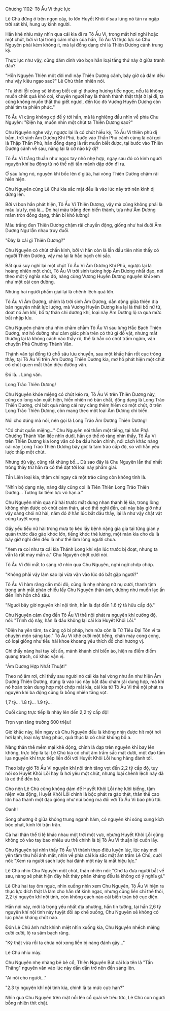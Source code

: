 




Chương 1102: Tô Ấu Vi thực lực


Lê Chú đứng ở trên ngọn cây, to lớn Huyết Khôi ở sau lưng nó tản ra ngập trời sát khí, hung uy kinh người.

Hắn khẽ nhíu mày nhìn qua cái kia đi ra Tô Ấu Vi, trong mắt hơi nghi hoặc một chút, bởi vì tại trong cảm nhận của hắn, Tô Ấu Vi thực lực so Chu Nguyên phải kém không ít, mà lại đồng dạng chỉ là Thiên Dương cảnh trung kỳ.

Thực lực như vậy, cũng dám dính vào bọn hắn loại tầng thứ này ở giữa tranh đấu?

"Hỗn Nguyên Thiên một đời mới này Thiên Dương cảnh, bây giờ cả đám đều như vậy kiêu ngạo sao?" Lê Chú thản nhiên nói.

"Ta khôi lỗi cũng sẽ không biết cái gì thương hương tiếc ngọc, nếu là không muốn chết quá khó coi, khuyên ngươi hay là thành thành thật thật ở lại đi, ta cũng không muốn thất thủ giết ngươi, đến lúc đó Vương Huyền Dương còn phải tìm ta phiền phức."

Tô Ấu Vi cũng không có để ý tới hắn, mà là nghiêng đầu nhìn về phía Chu Nguyên: "Điện hạ, muốn nhìn một chút ta Thiên Dương sao?"

Chu Nguyên nghe vậy, ngược lại là có chút hiếu kỳ, Tô Ấu Vi thiên phú dị bẩm, trời sinh Âm Dương Khí Phủ, bước vào Thần Phủ cảnh càng là cái gọi là Thập Thần Phủ, hắn đồng dạng là rất muốn biết được, tại bước vào Thiên Dương cảnh về sau, nàng lại là cỡ nào kỳ dị?

Tô Ấu Vi trắng thuần như ngọc tay nhỏ nhẹ hợp, ngay sau đó có kinh người nguyên khí ba động từ nó thể nội tấn mãnh dập dờn đi ra.

Ở sau lưng nó, nguyên khí bốc lên ở giữa, hai vòng Thiên Dương chậm rãi hiển hiện.

Chu Nguyên cùng Lê Chú kia sắc mặt đều là vào lúc này trở nên kinh dị đứng lên.

Bởi vì bọn hắn phát hiện, Tô Ấu Vi Thiên Dương, vậy mà cũng không phải là màu lưu ly, mà là... Do hai màu trắng đen biến thành, tựa như Âm Dương mâm tròn đồng dạng, thần bí khó lường!

Màu trắng đen Thiên Dương chậm rãi chuyển động, giống như hai đuôi Âm Dương Ngư lẫn nhau truy đuổi.

"Đây là cái gì Thiên Dương?"

Chu Nguyên có chút chấn kinh, bởi vì hắn còn là lần đầu tiên nhìn thấy có người Thiên Dương, vậy mà lại là hắc bạch chi sắc.

Bất quá suy nghĩ lại một chút Tô Ấu Vi Âm Dương Khí Phủ, ngược lại là hoảng nhiên một chút, Tô Ấu Vi trời sinh tương hợp Âm Dương nhất đạo, nói theo một ý nghĩa nào đó, nàng cùng Vương Huyền Dương nguyên khí xem như một cái con đường.

Nhưng hai người phẩm giai lại là chênh lệch quá lớn.

Tô Ấu Vi Âm Dương, chính là trời sinh Âm Dương, dẫn động giữa thiên địa bản nguyên nhất lực lượng, mà Vương Huyền Dương kia lại là thải bổ nữ tử, đoạt nó âm khí, bổ tự thân chi dương khí, loại này Âm Dương lộ ra quá mức bất nhập lưu.

Chu Nguyên chăm chú nhìn chằm chằm Tô Ấu Vi sau lưng Hắc Bạch Thiên Dương, mơ hồ dường như cảm giác phía trên có thứ gì đồ vật, nhưng mắt thường lại là không cách nào thấy rõ, thế là hắn có chút trầm ngâm, vận chuyển Phá Chướng Thánh Văn.

Thánh văn tại đồng tử chỗ sâu lưu chuyển, sau một khắc hắn rốt cục trông thấy, tại Tô Ấu Vi trên Âm Dương Thiên Dương kia, mơ hồ phát hiện một chút có chút quen mắt thần diệu đường vân.

Đó là... Long văn.

Long Trảo Thiên Dương!

Chu Nguyên khóe miệng có chút kéo ra, Tô Ấu Vi trên Thiên Dương này, cũng có long văn xuất hiện, hiển nhiên nó bản chất, đồng dạng là Long Trảo Thiên Dương, chỉ bất quá nàng cái này càng thêm hiếm có một chút, ở trên Long Trảo Thiên Dương, còn mang theo một loại Âm Dương chi biến.

Nói cho đúng mà nói, nên gọi là Long Trảo Âm Dương Thiên Dương!

"Có chút quấn miệng..." Chu Nguyên nói thầm một tiếng, tại hắn Phá Chướng Thánh Văn liếc nhìn dưới, hắn có thể rõ ràng nhìn thấy, Tô Ấu Vi trên Thiên Dương kia long văn có ba đầu hoàn chỉnh, nói cách khác nàng cái này Long Trảo Thiên Dương bây giờ là tam trảo cấp độ, so với hắn yếu lược thấp một chút.

Nhưng dù vậy, cũng rất khủng bố... Dù sao đây là Chu Nguyên lần thứ nhất trông thấy trừ hắn ra có thể đạt tới loại này phẩm giai.

Tần Liên loại kia, thậm chí ngay cả một trảo cũng còn không tính là.

"Nhìn bộ dạng này, nàng đây cũng coi là Tiên Thiên Long Trảo Thiên Dương... Tương lai tiềm lực vô hạn a."

Chu Nguyên nhìn qua nữ hài trước mắt dung nhan thanh lệ kia, trong lòng không nhịn được có chút cảm thán, ai có thể nghĩ đến, cái này bây giờ như vậy sáng chói nữ hài, năm đó ở hắn lúc bắt đầu thấy, lại là như vậy chật vật cùng tuyệt vọng.

Gầy yếu tiểu nữ hài trong mưa to kéo lấy bệnh nặng gia gia tại từng gian y quán trước đào gào khóc lớn, tiếng khóc thê lương, một màn kia cho dù là bây giờ nghĩ đến đều là như thế làm lòng người chua.

"Xem ra coi như ta cái kia Thánh Long khí vận lúc trước bị đoạt, nhưng ta vẫn là rất may mắn a." Chu Nguyên chợt cười nói.

Tô Ấu Vi đôi mắt to sáng rỡ nhìn qua Chu Nguyên, nghi ngờ chớp chớp.

"Không phải vậy làm sao lại vừa vặn vào lúc đó bắt gặp ngươi?"

Tô Ấu Vi hàm răng cắn môi đỏ, cũng là nhẹ nhàng nở nụ cười, thanh tịnh trong ánh mắt phản chiếu lấy Chu Nguyên thân ảnh, dường như muốn lạc ấn đến linh hồn chỗ sâu.

"Ngươi bây giờ nguyên khí nội tình, hẳn là đạt đến 1.6 tỷ tả hữu cấp độ."

Chu Nguyên cảm ứng đến Tô Ấu Vi thể nội phát ra nguyên khí cường độ, nói: "Trình độ này, hẳn là đấu không lại cái kia Huyết Khôi Lỗi."

"Điện hạ yên tâm, ta cũng có bí pháp, hơn nữa còn là Tử Tiêu Đại Tôn vì ta chuyên môn sáng tạo." Tô Ấu Vi khẽ cười một tiếng, chân mày cong cong, có loại giống như tiểu hài khoe khoang yêu thích đồ chơi hương vị.

Chỉ thấy nàng hai tay kết ấn, mảnh khảnh chỉ biến ảo, hiện ra điểm điểm quang trạch, có khác vận vị.

"Âm Dương Hợp Nhất Thuật!"

Theo nó âm rơi, chỉ thấy sau người nó cái kia hai vòng như ẩn như hiện Âm Dương Thiên Dương, đúng là vào lúc này bắt đầu chậm rãi dung hợp, mà khi nó hoàn toàn dung hợp một chớp mắt kia, cái kia từ Tô Ấu Vi thể nội phát ra nguyên khí ba động cũng là bỗng nhiên tăng vọt.

1,7 tỷ... 1.8 tỷ... 1.9 tỷ...

Cuối cùng trực tiếp là nhảy lên đến 2,2 tỷ cấp độ!

Trọn vẹn tăng trưởng 600 triệu!

Giờ khắc này, liền ngay cả Chu Nguyên đều là không nhịn được hít một hơi hơi lạnh, loại này tăng phúc, quả thực là có chút khủng bố a.

Nàng thân thể mềm mại khẽ động, chính là đạp trên nguyên khí bay lên không, trực tiếp là tại Lê Chú kia có chút âm trầm sắc mặt dưới, một đạo tấm lụa nguyên khí trực tiếp liền đối với Huyết Khôi Lỗi hung hăng đánh tới.

Theo bây giờ Tô Ấu Vi nguyên khí nội tình tăng vọt đến 2,2 tỷ cấp độ, tuy nói so Huyết Khôi Lỗi hay là hơi yếu một chút, nhưng loại chênh lệch này đã là có thể đền bù.

Cho nên Lê Chú cũng không dám để Huyết Khôi Lỗi nhẹ lười biếng, tâm niệm vừa động, Huyết Khôi Lỗi chính là bộc phát ra gào thét, thân thể cao lớn hóa thành một đạo giống như núi bóng ma đối với Tô Ấu Vi bao phủ tới.

Oanh!

Song phương ở giữa không trung ngạnh hám, có nguyên khí sóng xung kích bộc phát, kinh lôi trận trận.

Cả hai thân thể tỉ lệ khác nhau một trời một vực, nhưng Huyết Khôi Lỗi cũng không có vào tay bao nhiêu ưu thế chính là bị Tô Ấu Vi thuận lợi cuốn lấy.

Chu Nguyên tại nhìn thấy Tô Ấu Vi thành thạo điêu luyện lúc, lúc này mới yên tâm thu hồi ánh mắt, nhìn về phía cái kia sắc mặt âm trầm Lê Chú, cười nói: "Xem ra ngươi sách lược hai đánh một này là mất hiệu lực."

Lê Chú nhìn Chu Nguyên một chút, thản nhiên nói: "Chờ ta đưa ngươi bắt về sau, nàng sẽ phát hiện đây hết thảy phản kháng đều là không có ý nghĩa gì."

Lê Chú hai tay ôm ngực, nhìn xuống nhìn xem Chu Nguyên, Tô Ấu Vi hiện ra thực lực đích thật là làm cho hắn rất kinh ngạc, nhưng cũng liền chỉ thế thôi, 2,2 tỷ nguyên khí nội tình, còn không cách nào cải biến toàn bộ cục diện.

Hắn nơi này, mới là trọng yếu nhất địa phương, hắn tin tưởng, tại hắn 2,6 tỷ nguyên khí nội tình này tuyệt đối áp chế xuống, Chu Nguyên sẽ không có lực phản kháng chút nào.

Đón Lê Chú ánh mắt khinh miệt nhìn xuống kia, Chu Nguyên nhếch miệng cười cười, lộ ra sâm bạch răng.

"Kỳ thật vừa rồi ta chưa nói xong liền bị nàng đánh gãy..."

Lê Chú nhíu mày.

Chu Nguyên nhẹ nhàng bẻ bẻ cổ, Thiên Nguyên Bút cái kia tên là "Tấn Thăng" nguyên văn vào lúc này dần dần trở nên đến sáng lên.

"Ai nói cho ngươi..."

"2.3 tỷ nguyên khí nội tình kia, chính là ta mức cực hạn?"

Nhìn qua Chu Nguyên trên mặt nổi lên cổ quái vẻ trêu tức, Lê Chú con ngươi bỗng nhiên thít chặt.




